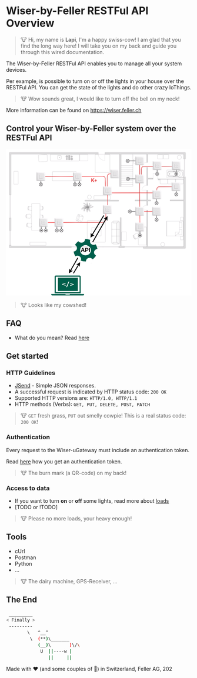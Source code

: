 # Wiser-by-Feller RESTFul API Overview

> 🐮 Hi, my name is **Lapi**, I'm a happy swiss-cow! I am glad that you find the long way here! I will take you on my back and guide you through this wired documentation.

The Wiser-by-Feller RESTFul API enables you to manage all your system devices.

Per example, is possible to turn on or off the lights in your house over the RESTFul API. You can get the state of the lights and do other crazy IoThings.

> 🐮 Wow sounds great, I would like to turn off the bell on my neck!

More information can be found on https://wiser.feller.ch

## Control your Wiser-by-Feller system over the RESTFul API

![Wiser Installation](./doc/images/wiser_api_home.png)

> 🐮 Looks like my cowshed!

## FAQ

- What do you mean?  Read [here](./doc/faq.md)

## Get started

### HTTP Guidelines

- [JSend](https://github.com/omniti-labs/jsend) - Simple JSON responses.
- A successful request is indicated by HTTP status code: `200 OK`
- Supported HTTP versions are: `HTTP/1.0, HTTP/1.1`
- HTTP methods (Verbs): `GET, PUT, DELETE, POST, PATCH`

> 🐮 `GET` fresh grass, `PUT` out smelly cowpie! This is a real status code: `200 OK`!

### Authentication

Every request to the Wiser-uGateway must include an authentication token.

Read [here](./doc/authentication.md) how you get an authentication token.

> 🐮 The burn mark (a QR-code) on my back!

### Access to data

- If you want to turn **on** or **off** some lights, read more about [loads](./doc/api_loads.md)
- [TODO or !TODO]

> 🐮 Please no more loads, your heavy enough!

## Tools

- cUrl
- Postman
- Python
- ...

> 🐮 The dairy machine, GPS-Receiver, ...

## The End

``` bash
 _________
< Finally >
 ---------
        \   ^__^
         \  (**)\_______
            (__)\       )\/\
             U  ||----w |
                ||     ||
```

Made with ❤️ (and some couples of 🍺) in Switzerland, Feller AG, 202
